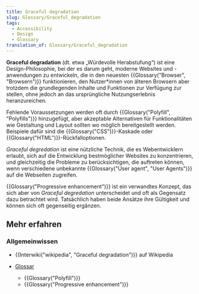 ```yaml
---
title: Graceful degradation
slug: Glossary/Graceful_degradation
tags:
  - Accessibility
  - Design
  - Glossary
translation_of: Glossary/Graceful_degradation
---
```

**Graceful degradation** (dt. etwa „Würdevolle Herabstufung“) ist eine Design-Philosophie, bei der es darum geht, moderne Websites und -anwendungen zu entwickeln, die in den neuesten {{Glossary("Browser", "Browsern")}} funktionieren, den Nutzer\*innen von älteren Browsern aber trotzdem die grundlegenden Inhalte und Funktionen zur Verfügung zur stellen, ohne jedoch an das ursprüngliche Nutzungserlebnis heranzureichen.

Fehlende Voraussetzungen werden oft durch {{Glossary("Polyfill", "Polyfills")}} hinzugefügt, aber akzeptable Alternativen für Funktionalitäten wie Gestaltung und Layout sollten wo möglich bereitgestellt werden. Beispiele dafür sind die {{Glossary("CSS")}}-Kaskade oder {{Glossary("HTML")}}-Rückfalloptionen.

_Graceful degredation_ ist eine nützliche Technik, die es Webentwicklern erlaubt, sich auf die Entwicklung bestmöglicher Websites zu konzentrieren, und gleichzeitig die Probleme zu berücksichtigen, die auftreten können, wenn verschiedene unbekannte {{Glossary("User agent", "User Agents")}} auf die Webseiten zugreifen.

{{Glossary("Progressive enhancement")}} ist ein verwandtes Konzept, das sich aber von _Graceful degredation_ unterscheidet und oft als Gegensatz dazu betrachtet wird. Tatsächlich haben beide Ansätze ihre Gültigkeit und können sich oft gegenseitig ergänzen.

## Mehr erfahren

### Allgemeinwissen

- {{Interwiki("wikipedia", "Graceful degradation")}} auf Wikipedia

<!---->

- [Glossar](/de/docs/Glossary)

  - {{Glossary("Polyfill")}}
  - {{Glossary("Progressive enhancement")}}
